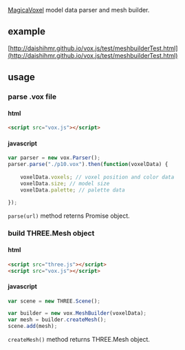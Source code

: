 [MagicaVoxel](https://ephtracy.github.io/) model data parser and mesh builder.

## example

[http://daishihmr.github.io/vox.js/test/meshbuilderTest.html](http://daishihmr.github.io/vox.js/test/meshbuilderTest.html)

## usage

### parse .vox file

#### html

```html
<script src="vox.js"></script>
```

#### javascript

```js
var parser = new vox.Parser();
parser.parse("./p10.vox").then(function(voxelData) {
    
    voxelData.voxels; // voxel position and color data
    voxelData.size; // model size
    voxelData.palette; // palette data

});

```

```parse(url)``` method reterns Promise object.

### build THREE.Mesh object

#### html

```html
<script src="three.js"></script>
<script src="vox.js"></script>
```

#### javascript

```js
var scene = new THREE.Scene();

var builder = new vox.MeshBuilder(voxelData);
var mesh = builder.createMesh();
scene.add(mesh);

```

```createMesh()``` method returns THREE.Mesh object.
